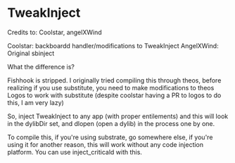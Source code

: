 # TweakInject

Credits to:
Coolstar, angelXWind

Coolstar: backboardd handler/modifications to TweakInject
AngelXWind: Original sbinject

What the difference is? 

Fishhook is stripped. I originally tried compiling this through theos, before realizing if you use substitute, you need to make modifications to theos Logos to work with substitute (despite coolstar having a PR to logos to do this, I am very lazy)

So, inject TweakInject to any app (with proper entilements) and this will look in the dylibDir set, and dlopen (open a dylib) in the process one by one.


To compile this, if you're using substrate, go somewhere else, if you're using it for another reason, this will work without any code injection platform. You can use inject_criticald with this.
